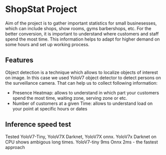 # ShopStat Project

Aim of the project is to gather important statistics for small businesesses, which can include shops, show rooms, gyms barbershops, etc.
For the better conversion, it is important to understand where customers and staff spend the most time. This information helps
to adapt for higher demand on some hours and set up working process.

## Features

Object detection is a technique which allows to localize objects of interest on image. In this case we used YoloV7 object detector to detect persons on the surveillance camera.
That can help us to collect following information:

- Presence Heatmap: allows to understand in which part your customers spend the most time, waiting zone, serving zone or etc.
- Number of customers at a given Time: allows to understand load on your point at specific hours or dates

## Inference speed test

Tested YoloV7-Tiny, YoloV7X Darknet, YoloV7X onnx.
YoloV7x Darknet on CPU shows ambigous long times.
YoloV7-tiny 9ms
Onnx 2ms - the fastest approach
